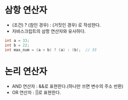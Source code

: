 # 삼항 연산자

- (조건) ? (참인 경우) : (거짓인 경우) 로 작성한다.
- 자바스크립트의 삼항 연산자와 유사하다.

```c
int a = 33;
int b = 22;
int max_num = (a > b) ? (a) : (b);  // 33
```

# 논리 연산자

- AND 연산자 : &&로 표현한다.(하나만 쓰면 변수의 주소 반환)
- OR 연산자 : ||로 표현한다.